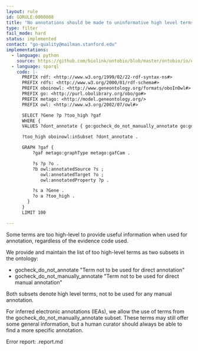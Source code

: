 ```yaml
---
layout: rule
id: GORULE:0000008
title: "No annotations should be made to uninformative high level terms"
type: filter
fail_mode: hard
status: implemented
contact: "go-quality@mailman.stanford.edu"
implementations:
  - language: python
    source: https://github.com/biolink/ontobio/blob/master/ontobio/io/qc.py#L37
  - language: sparql
    code: |-
      PREFIX rdf: <http://www.w3.org/1999/02/22-rdf-syntax-ns#>
      PREFIX rdfs: <http://www.w3.org/2000/01/rdf-schema#>
      PREFIX oboinowl: <http://www.geneontology.org/formats/oboInOwl#>
      PREFIX go: <http://purl.obolibrary.org/obo/go#>
      PREFIX metago: <http://model.geneontology.org/>
      PREFIX owl: <http://www.w3.org/2002/07/owl#>

      SELECT ?Gene ?p ?too_high ?gaf
      WHERE {
      VALUES ?dont_annotate { go:gocheck_do_not_manually_annotate go:gocheck_do_not_annotate }

      ?too_high oboinowl:inSubset ?dont_annotate .

      GRAPH ?gaf {
          ?gaf metago:graphType metago:gafCam .

          ?s ?p ?o .
          ?b owl:annotatedSource ?s ;
             owl:annotatedTarget ?o ;
             owl:annotatedProperty ?p .

          ?s a ?Gene .
          ?o a ?too_high .
        }
      }
      LIMIT 100

---
```

Some terms are too high-level to provide useful information when used
for annotation, regardless of the evidence code used.

We provide and maintain the list of too high-level terms as two subsets
in the ontology:

-   gocheck\_do\_not\_annotate "Term not to be used for direct
    annotation"
-   gocheck\_do\_not\_manually\_annotate "Term not to be used for direct
    manual annotation"

Both subsets denote high level terms, not to be used for any manual
annotation.

For inferred electronic annotations (IEAs), we allow the use of terms
from the gocheck\_do\_not\_manually\_annotate subset. These terms may
still offer some general information, but a human curator should always
be able to find a more specific annotation.

Error report: <group>.report.md
